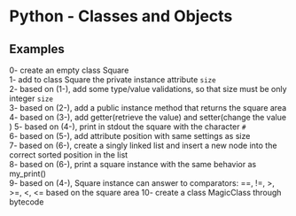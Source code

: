 <h1>Python - Classes and Objects</h1>
<h2>Examples</h2>
0- create an empty class Square</br>
1- add to class Square the private instance attribute <code>size</code></br>
2- based on (1-), add some type/value validations, so that size must be only integer <code>size</code></br>
3- based on (2-), add a public instance method that returns the square area</br>
4- based on (3-), add getter(retrieve the value) and setter(change the value</br>)
5- based on (4-), print in stdout the square with the character <code>#</code></br>
6- based on (5-), add attribute position with same settings as size</br>
7- based on (6-), create a singly linked list and insert a new node into the correct sorted position in the list</br>
8- based on (6-), print a square instance with the same behavior as my_print()</br>
9- based on (4-), Square instance can answer to comparators: ==, !=, >, >=, <, <= based on the square area
10- create a class MagicClass through bytecode
